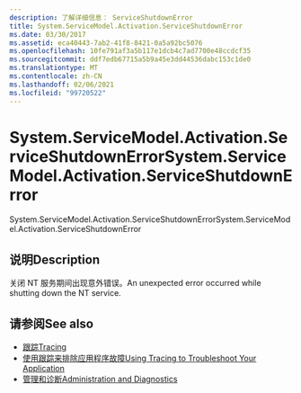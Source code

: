```yaml
---
description: 了解详细信息： ServiceShutdownError
title: System.ServiceModel.Activation.ServiceShutdownError
ms.date: 03/30/2017
ms.assetid: eca40443-7ab2-41f8-8421-0a5a92bc5076
ms.openlocfilehash: 10fe791af3a5b117e1dcb4c7ad7700e48ccdcf35
ms.sourcegitcommit: ddf7edb67715a5b9a45e3dd44536dabc153c1de0
ms.translationtype: MT
ms.contentlocale: zh-CN
ms.lasthandoff: 02/06/2021
ms.locfileid: "99720522"
---
```

# <a name="systemservicemodelactivationserviceshutdownerror"></a><span data-ttu-id="1e3ad-103">System.ServiceModel.Activation.ServiceShutdownError</span><span class="sxs-lookup"><span data-stu-id="1e3ad-103">System.ServiceModel.Activation.ServiceShutdownError</span></span>

<span data-ttu-id="1e3ad-104">System.ServiceModel.Activation.ServiceShutdownError</span><span class="sxs-lookup"><span data-stu-id="1e3ad-104">System.ServiceModel.Activation.ServiceShutdownError</span></span>  
  
## <a name="description"></a><span data-ttu-id="1e3ad-105">说明</span><span class="sxs-lookup"><span data-stu-id="1e3ad-105">Description</span></span>  

 <span data-ttu-id="1e3ad-106">关闭 NT 服务期间出现意外错误。</span><span class="sxs-lookup"><span data-stu-id="1e3ad-106">An unexpected error occurred while shutting down the NT service.</span></span>  
  
## <a name="see-also"></a><span data-ttu-id="1e3ad-107">请参阅</span><span class="sxs-lookup"><span data-stu-id="1e3ad-107">See also</span></span>

- [<span data-ttu-id="1e3ad-108">跟踪</span><span class="sxs-lookup"><span data-stu-id="1e3ad-108">Tracing</span></span>](index.md)
- [<span data-ttu-id="1e3ad-109">使用跟踪来排除应用程序故障</span><span class="sxs-lookup"><span data-stu-id="1e3ad-109">Using Tracing to Troubleshoot Your Application</span></span>](using-tracing-to-troubleshoot-your-application.md)
- [<span data-ttu-id="1e3ad-110">管理和诊断</span><span class="sxs-lookup"><span data-stu-id="1e3ad-110">Administration and Diagnostics</span></span>](../index.md)
